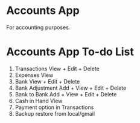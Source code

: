 # Accounts App

For accounting purposes.

Accounts App To-do List
==============

1. Transactions View + Edit + Delete
2. Expenses View
3. Bank View + Edit + Delete
4. Bank Adjustment Add + View + Edit + Delete
5. Bank to Bank Add + View + Edit + Delete
6. Cash in Hand View
7. Payment option in Transactions
8. Backup restore from local/gmail

